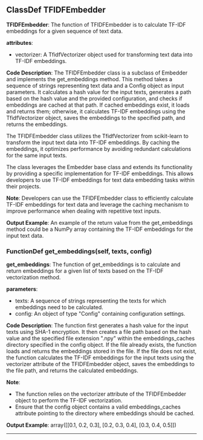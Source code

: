 ## ClassDef TFIDFEmbedder
**TFIDFEmbedder**: The function of TFIDFEmbedder is to calculate TF-IDF embeddings for a given sequence of text data.

**attributes**:
- vectorizer: A TfidfVectorizer object used for transforming text data into TF-IDF embeddings.

**Code Description**:
The TFIDFEmbedder class is a subclass of Embedder and implements the get_embeddings method. This method takes a sequence of strings representing text data and a Config object as input parameters. It calculates a hash value for the input texts, generates a path based on the hash value and the provided configuration, and checks if embeddings are cached at that path. If cached embeddings exist, it loads and returns them; otherwise, it calculates TF-IDF embeddings using the TfidfVectorizer object, saves the embeddings to the specified path, and returns the embeddings.

The TFIDFEmbedder class utilizes the TfidfVectorizer from scikit-learn to transform the input text data into TF-IDF embeddings. By caching the embeddings, it optimizes performance by avoiding redundant calculations for the same input texts.

The class leverages the Embedder base class and extends its functionality by providing a specific implementation for TF-IDF embeddings. This allows developers to use TF-IDF embeddings for text data embedding tasks within their projects.

**Note**:
Developers can use the TFIDFEmbedder class to efficiently calculate TF-IDF embeddings for text data and leverage the caching mechanism to improve performance when dealing with repetitive text inputs.

**Output Example**:
An example of the return value from the get_embeddings method could be a NumPy array containing the TF-IDF embeddings for the input text data.
### FunctionDef get_embeddings(self, texts, config)
**get_embeddings**: The function of get_embeddings is to calculate and return embeddings for a given list of texts based on the TF-IDF vectorization method.

**parameters**:
- texts: A sequence of strings representing the texts for which embeddings need to be calculated.
- config: An object of type "Config" containing configuration settings.

**Code Description**:
The function first generates a hash value for the input texts using SHA-1 encryption. It then creates a file path based on the hash value and the specified file extension ".npy" within the embeddings_caches directory specified in the config object. If the file already exists, the function loads and returns the embeddings stored in the file. If the file does not exist, the function calculates the TF-IDF embeddings for the input texts using the vectorizer attribute of the TFIDFEmbedder object, saves the embeddings to the file path, and returns the calculated embeddings.

**Note**:
- The function relies on the vectorizer attribute of the TFIDFEmbedder object to perform the TF-IDF vectorization.
- Ensure that the config object contains a valid embeddings_caches attribute pointing to the directory where embeddings should be cached.

**Output Example**:
array([[0.1, 0.2, 0.3],
       [0.2, 0.3, 0.4],
       [0.3, 0.4, 0.5]])
***
